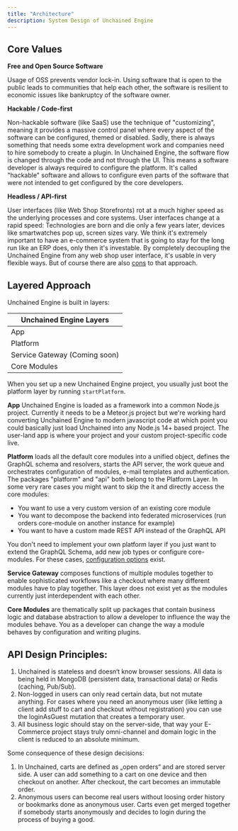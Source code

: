 ```yaml
---
title: "Architecture"
description: System Design of Unchained Engine
---
```


## Core Values

**Free and Open Source Software**

Usage of OSS prevents vendor lock-in. Using software that is open to the public leads to communities that help each other, the software is resilient to economic issues like bankruptcy of the software owner.

**Hackable / Code-first**

Non-hackable software (like SaaS) use the technique of "customizing", meaning it provides a massive control panel where every aspect of the software can be configured, themed or disabled. Sadly, there is always something that needs some extra development work and companies need to hire somebody to create a plugin. In Unchained Engine, the software flow is changed through the code and not through the UI. This means a software developer is always required to configure the platform. It's called "hackable" software and allows to configure even parts of the software that were not intended to get configured by the core developers.

**Headless / API-first**

User interfaces (like Web Shop Storefronts) rot at a much higher speed as the underlying processes and core systems. User interfaces change at a rapid speed: Technologies are born and die only a few years later, devices like smartwatches pop up, screen sizes vary. We think it's extremely important to have an e-commerce system that is going to stay for the long run like an ERP does, only then it's investable. By completely decoupling the Unchained Engine from any web shop user interface, it's usable in very flexible ways. But of course there are also [cons](https://www.semrush.com/blog/going-headless-ecommerce-store/) to that approach.

## Layered Approach

Unchained Engine is built in layers:

| Unchained Engine Layers       |
| ----------------------------- |
| App                           |
| Platform                      |
| Service Gateway (Coming soon) |
| Core Modules                  |

When you set up a new Unchained Engine project, you usually just boot the platform layer by running `startPlatform`.

**App**
Unchained Engine is loaded as a framework into a common Node.js project. Currently it needs to be a Meteor.js project but we're working hard converting Unchained Engine to modern javascript code at which point you could basically just load Unchained into any Node.js 14+ based project. The user-land app is where your project and your custom project-specific code live.

**Platform** loads all the default core modules into a unified object, defines the GraphQL schema and resolvers, starts the API server, the work queue and orchestrates configuration of modules, e-mail templates and authentication. The packages "platform" and "api" both belong to the Platform Layer. In some very rare cases you might want to skip the it and directly access the core modules:

- You want to use a very custom version of an existing core module
- You want to decompose the backend into federated microservices (run orders core-module on another instance for example)
- You want to have a custom made REST API instead of the GraphQL API

You don't need to implement your own platform layer if you just want to extend the GraphQL Schema, add new job types or configure core-modules. For these cases, [configuration options](../config/booting) exist.

**Service Gateway** composes functions of multiple modules together to enable sophisticated workflows like a checkout where many different modules have to play together. This layer does not exist yet as the modules currently just interdependent with each other.

**Core Modules** are thematically split up packages that contain business logic and database abstraction to allow a developer to influence the way the modules behave. You as a developer can change the way a module behaves by configuration and writing plugins.

## API Design Principles:

1. Unchained is stateless and doesn‘t know browser sessions. All data is being held in MongoDB (persistent data, transactional data) or Redis (caching, Pub/Sub).
2. Non-logged in users can only read certain data, but not mutate anything. For cases where you need an anonymous user (like letting a client add stuff to cart and checkout without registration) you can use the loginAsGuest mutation that creates a temporary user.
3. All business logic should stay on the server-side, that way your E-Commerce project stays truly omni-channel and domain logic in the client is reduced to an absolute minimum.

Some consequence of these design decisions:

1. In Unchained, carts are defined as „open orders“ and are stored server side. A user can add something to a cart on one device and then checkout on another. After checkout, the cart becomes an immutable order.
2. Anonymous users can become real users without loosing order history or bookmarks done as anonymous user. Carts even get merged together if somebody starts anonymously and decides to login during the process of buying a good.
